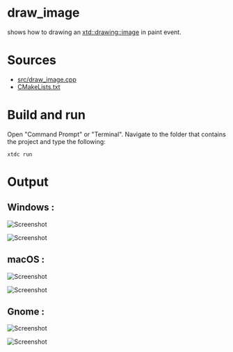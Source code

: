 # draw_image

shows how to drawing an [xtd::drawing::image](../../../../src/xtd.drawing/include/xtd/drawing/image.h) in paint event.

# Sources

* [src/draw_image.cpp](src/draw_image.cpp)
* [CMakeLists.txt](CMakeLists.txt)

# Build and run

Open "Command Prompt" or "Terminal". Navigate to the folder that contains the project and type the following:

```shell
xtdc run
```

# Output

## Windows :

![Screenshot](../../../../docs/pictures/examples/draw_image_w.png)

![Screenshot](../../../../docs/pictures/examples/draw_image_wd.png)

## macOS :

![Screenshot](../../../../docs/pictures/examples/draw_image_m.png)

![Screenshot](../../../../docs/pictures/examples/draw_image_md.png)

## Gnome :

![Screenshot](../../../../docs/pictures/examples/draw_image_g.png)

![Screenshot](../../../../docs/pictures/examples/draw_image_gd.png)
